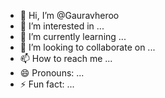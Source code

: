 - 👋 Hi, I’m @Gauravheroo
- 👀 I’m interested in ...
- 🌱 I’m currently learning ...
- 💞️ I’m looking to collaborate on ...
- 📫 How to reach me ...
- 😄 Pronouns: ...
- ⚡ Fun fact: ...

<!---
Gauravheroo/Gauravheroo is a ✨ special ✨ repository because its `README.md` (this file) appears on your GitHub profile.
You can click the Preview link to take a look at your changes.
--->
